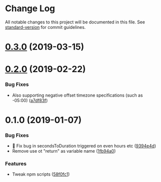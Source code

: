 # Change Log

All notable changes to this project will be documented in this file. See [standard-version](https://github.com/conventional-changelog/standard-version) for commit guidelines.

<a name="0.3.0"></a>
# [0.3.0](https://github.com/motin/neamtime-log-parser/compare/v0.2.0...v0.3.0) (2019-03-15)



<a name="0.2.0"></a>
# [0.2.0](https://github.com/motin/neamtime-log-parser/compare/v0.1.0...v0.2.0) (2019-02-22)


### Bug Fixes

* Also supporting negative offset timezone specifications (such as -05:00) ([a7df83f](https://github.com/motin/neamtime-log-parser/commit/a7df83f))



<a name="0.1.0"></a>
# 0.1.0 (2019-01-07)


### Bug Fixes

* 🐛 Fix bug in secondsToDuration triggered on even hours etc ([9394e4d](https://github.com/motin/neamtime-log-parser/commit/9394e4d))
* Remove use ot "return" as variable name ([1fb94a0](https://github.com/motin/neamtime-log-parser/commit/1fb94a0))


### Features

* Tweak npm scripts ([58f0fc1](https://github.com/motin/neamtime-log-parser/commit/58f0fc1))
